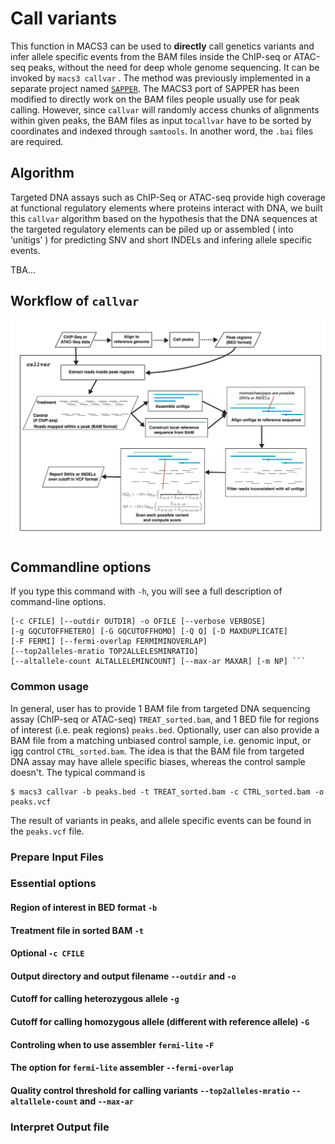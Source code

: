 # Call variants

This function in MACS3 can be used to **directly** call genetics variants and infer allele specific events from the BAM files inside the ChIP-seq or ATAC-seq peaks, without the need for deep whole genome sequencing. It can be invoked by `macs3 callvar` . The method was previously implemented in a separate project named [`SAPPER`](https://github.com/taoliu/SAPPER). The MACS3 port of SAPPER has been modified to directly work on the BAM files people usually use for peak calling. However, since `callvar` will randomly access chunks of alignments within given peaks, the BAM files as input to`callvar` have to be sorted by coordinates and indexed through `samtools`. In another word, the `.bai` files are required.

## Algorithm

Targeted DNA assays such as ChIP-Seq or ATAC-seq provide high coverage at functional regulatory elements where proteins interact with DNA, we built this `callvar` algorithm based on the hypothesis that the DNA sequences at the targeted regulatory elements can be piled up or assembled ( into ‘unitigs’ ) for predicting SNV and short INDELs and infering allele specific events.

TBA...

## Workflow of `callvar`

<img src="./callvar_workflow.jpg" width="800" />

## Commandline options

If you type this command with `-h`, you will see a full description of command-line options.

``` $macs3 callvar -h usage: macs3 callvar [-h] -b PEAKBED -t TFILE
[-c CFILE] [--outdir OUTDIR] -o OFILE [--verbose VERBOSE]
[-g GQCUTOFFHETERO] [-G GQCUTOFFHOMO] [-Q Q] [-D MAXDUPLICATE]
[-F FERMI] [--fermi-overlap FERMIMINOVERLAP]
[--top2alleles-mratio TOP2ALLELESMINRATIO]
[--altallele-count ALTALLELEMINCOUNT] [--max-ar MAXAR] [-m NP] ```

```

### Common usage

In general, user has to provide 1 BAM file from targeted DNA sequencing assay (ChIP-seq or ATAC-seq) `TREAT_sorted.bam`, and 1 BED file for regions of interest (i.e. peak regions) `peaks.bed`. Optionally, user can also provide a BAM file from a matching unbiased control sample, i.e. genomic input, or igg control `CTRL_sorted.bam`. The idea is that the BAM file from targeted DNA assay may have allele specific biases, whereas the control sample doesn't.  The typical command is

```
$ macs3 callvar -b peaks.bed -t TREAT_sorted.bam -c CTRL_sorted.bam -o peaks.vcf
```

The result of variants in peaks, and allele specific events can be found in the `peaks.vcf` file.

### Prepare Input Files

### Essential options

#### Region of interest in BED format `-b`

#### Treatment file in sorted BAM `-t`

#### Optional `-c CFILE`

#### Output directory and output filename `--outdir` and `-o`

#### Cutoff for calling heterozygous allele `-g`

#### Cutoff for calling homozygous allele (different with reference allele) `-G`

#### Controling when to use assembler `fermi-lite` `-F`

#### The option for `fermi-lite` assembler `--fermi-overlap`

#### Quality control threshold for calling variants `--top2alleles-mratio` `--altallele-count` and `--max-ar`

### Interpret Output file
